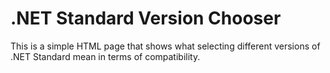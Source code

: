 # .NET Standard Version Chooser

This is a simple HTML page that shows what selecting different versions of .NET
Standard mean in terms of compatibility.